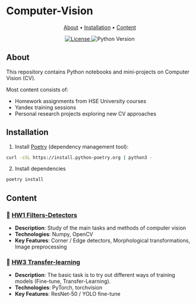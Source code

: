 # Computer-Vision
<p align="center">
  <a href="#about">About</a> •
  <a href="#installation">Installation</a> •
  <a href="#content">Content</a>
</p>

<div align="center">
  <a href="/LICENSE">
    <img src="https://img.shields.io/badge/license-MIT-blue.svg" alt="License">
  </a>
  <img src="https://img.shields.io/badge/python-3.8%2B-blue" alt="Python Version">
</div>

## About

This repository contains Python notebooks and mini-projects on Computer Vision (CV).

Most content consists of:
- Homework assignments from HSE University courses
- Yandex training sessions
- Personal research projects exploring new CV approaches

## Installation

1. Install [Poetry](https://python-poetry.org/) (dependency management tool):
```bash
curl -sSL https://install.python-poetry.org | python3 -
```
2. Install dependencies
```bash
poetry install
```

## Content
<!-- (TEMPLATE)
### 📁 [Project Name](/path/to/directory)
- **Description**: Brief project summary (1-2 sentences)
- **Technologies**: Main technologies/libraries used
- **Key Features**: Core functionality or implemented methods -->

### 📁 [HW1 Filters-Detectors](./FiltersDetectors/FiltersDetectors.ipynb)
- **Description**: Study of the main tasks and methods of computer vision
- **Technologies**: Numpy, OpenCV
- **Key Features**: Corner / Edge detectors, Morphological transformations, Image preprocessing

### 📁 [HW3 Transfer-learning](./TransferLearning/homework3.ipynb)
- **Description**: The basic task is to try out different ways of training models (Fine-tune, Transfer-Learning).
- **Technologies**: PyTorch, torchvision
- **Key Features**: ResNet-50 / YOLO fine-tune

<!-- ### 📁 [GPT like transformer with Mixture of Experts](./gpt-moe/gpt_moe.ipynb)
- **Description**: Implementation GPT-like model with Mixture-of-Experts and Grouped Query Attention.
- **Technologies**: PyTorch
- **Key Features**: GPT transformer, Mixture of Experts (simple variant), Grouped Query Attention -->

